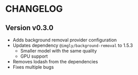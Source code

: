 # CHANGELOG

## Version v0.3.0

- Adds background removal provider configuration
- Updates dependency `@imgly/background-removal` to 1.5.3
    - Smaller model with the same quality
    - GPU support
- Removes lodash from the dependencies
- Fixes multiple bugs
